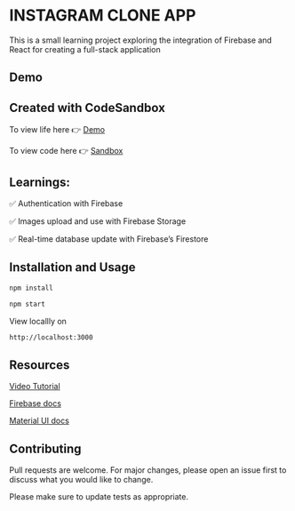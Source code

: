 <!-- @format -->

# INSTAGRAM CLONE APP

This is a small learning project exploring the integration of Firebase and React for creating a full-stack application

## Demo

## Created with CodeSandbox

To view life here 👉 [Demo](instagram-clone-by-liuba.netlify.app)

To view code here 👉 [Sandbox](https://codesandbox.io/s/github/liuba-larousse/react-firebase-instagram-clone/tree/main)

## Learnings:

✅ Authentication with Firebase

✅ Images upload and use with Firebase Storage

✅ Real-time database update with Firebase’s Firestore

## Installation and Usage

```bash
npm install

npm start
```

View locallly on

```bash
http://localhost:3000
```

## Resources

[Video Tutorial](youtube.com/watch?v=f7T48W0cwXM&t=9393s)

[Firebase docs](https://firebase.google.com/docs)

[Material UI docs](https://material-ui.com/)

## Contributing

Pull requests are welcome. For major changes, please open an issue first to discuss what you would like to change.

Please make sure to update tests as appropriate.
